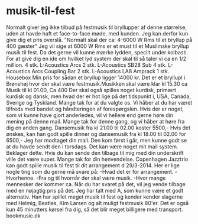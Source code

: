 musik-til-fest
==============

Normalt giver jeg ikke tilbud på festmusik til bryllupper af denne størrelse, uden at havde haft et face-to-face møde, med kunden. Jeg kan derfor kun give dig et pris overslå. "Normalt skal der ca: 4-6000 W Rms til et bryllup på 400 gæster"   Jeg vil sige at 6000 W Rms er et must til et Muslimske bryllup musik til fest. Da det gerne vil kunne mærke lydden, specilt under kolbasti.   For at give dig en ide om hvilket lyd system der skal til så taler vi ca en 1/2 million. 4 stk. L-Acoustics Arcs   2 stk. L-Acoustics SB28 Sub 4 stk. L-Acoustics Arcs Coupling Bar 2 stk. L-Acoustics LA8 Amprack 1 stk. Housebox   Min pris for sådan et bryllup ligger 14000 kr. Det er et bryllupI i Brønshøj hvor der skal være festmusik.Musikken skal være klar kl 15.30 ca Musik til kl 01.00, Ca 400 Der skal også spilles noget kurdisk, primært kurdisk og dansk, men hvad der er hot lige på det tidspunkt i, USA, Canada, Sverige og Tyskland. Mange tak for at du valgte os. Vi håber at du har været tilfreds med bandet og håndteringen af forespørgslen. Hvis der er noget, som vi kunne have gjort anderledes, vil vi hellere end gerne høre din mening på denne mail.   Mange tak for denne gang, og vi håber at høre fra dig en anden gang. Dansemusik fra kl 21.00 til 02.00 koster 5500,-  Hvis det ønskes, kan han godt spille dinner og dansemusik fra kl 18.00 til 02.00 for 6500,-  Jeg har modtaget din mail. Den kom først i går, men kunne godt se at du havde sendt den i torsdags.  Det kan være noget mit mail system. Beklager dette. Hvis du kan sende den tilbage til mig med din underskrift ville det være super.   Mange tak for din henvendelse. Copenhagen Jazztrio kan godt spille musik til fest til dit arrangement d 29/3-2014.   Her er lige nogle ting som du gerne må svare på: -Hvad det er for arrangement. -Hvorhenne. -Fra og til hvornår der skal være musik. -Hvor mange mennesker der kommer ca. Når du har svaret på det, vil jeg vende tilbage med en nøjagtig pris på det. Jeg har talt med A, som kunne være et godt alternativ. Han har spillet meget musik til fest og kender kender slagerne med Helmig, Beatles, Kim Larsen og alt muligt festmusik 80'er. Det er også kun 45 minutters kørsel fra dig, så det blir meget billigere med transport.  bookmusic.dk
